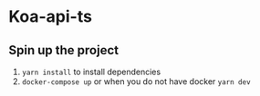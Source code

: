 # Koa-api-ts

## Spin up the project

1. `yarn install` to install dependencies
2. `docker-compose up` or when you do not have docker `yarn dev`
